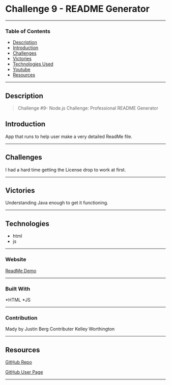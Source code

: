 # Challenge 9 - README Generator

---
### Table of Contents
- [Description](#description)
- [Introduction](#introduction)
- [Challenges](#challenges)
- [Victories](#victories)
- [Technologies Used](#technologies)
- [Youtube](#Youtube)
- [Resources](#resources)

---

## Description

> Challenge #9- Node.js Challenge: Professional README Generator

## Introduction 
App that runs to help user make a very detailed ReadMe file.

---

## Challenges
I had a hard time getting the License drop to work at first. 

---
## Victories
Understanding Java enough to get it functioning. 

---


## Technologies

- html 
- js

---


### Website

<a href="https://youtu.be/nqK0hM7PeN4">ReadMe Demo</a>

---

### Built With
*HTML *JS

---

### Contribution
Mady by Justin Berg </break>
Contributer Kelley Worthington 

---

## Resources 

<a href="https://github.com/Jberg21/Readme-Generator">GitHub Repo</a>

<a href="https://github.com/Jberg21">GitHub User Page</a>

---